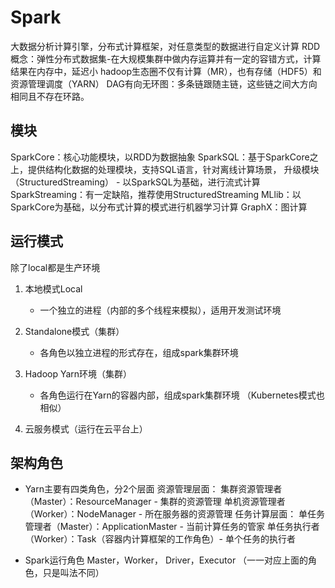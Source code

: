 # Spark
大数据分析计算引擎，分布式计算框架，对任意类型的数据进行自定义计算
RDD 概念：弹性分布式数据集-在大规模集群中做内存运算并有一定的容错方式，计算结果在内存中，延迟小
hadoop生态圈不仅有计算（MR），也有存储（HDF5）和资源管理调度（YARN）
DAG有向无环图：多条链跟随主链，这些链之间大方向相同且不存在环路。

## 模块
SparkCore：核心功能模块，以RDD为数据抽象
SparkSQL：基于SparkCore之上，提供结构化数据的处理模块，支持SQL语言，针对离线计算场景，
升级模块（StructuredStreaming） - 以SparkSQL为基础，进行流式计算
SparkStreaming：有一定缺陷，推荐使用StructuredStreaming
MLlib：以SparkCore为基础，以分布式计算的模式进行机器学习计算
GraphX：图计算

## 运行模式
除了local都是生产环境
1. 本地模式Local 
    - 一个独立的进程（内部的多个线程来模拟），适用开发测试环境
    
2. Standalone模式（集群）
   - 各角色以独立进程的形式存在，组成spark集群环境
    
3. Hadoop Yarn环境（集群）
    - 各角色运行在Yarn的容器内部，组成spark集群环境 （Kubernetes模式也相似）
    
4. 云服务模式（运行在云平台上）

## 架构角色
* Yarn主要有四类角色，分2个层面
    资源管理层面：
        集群资源管理者（Master）：ResourceManager - 集群的资源管理
        单机资源管理者（Worker）：NodeManager - 所在服务器的资源管理
    任务计算层面：
        单任务管理者（Master）：ApplicationMaster - 当前计算任务的管家
        单任务执行者（Worker）：Task（容器内计算框架的工作角色）- 单个任务的执行者
  
* Spark运行角色
Master，Worker， Driver，Executor （一一对应上面的角色，只是叫法不同）
  





